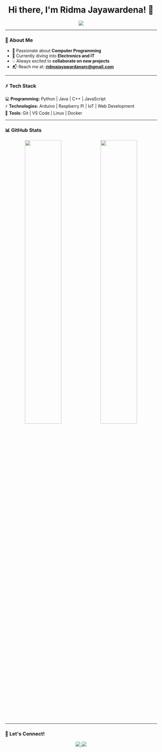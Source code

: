 <h1 align="center">Hi there, I'm Ridma Jayawardena! 👋</h1>

<p align="center">
  <a href="https://github.com/Ridma2000">
    <img src="https://readme-typing-svg.herokuapp.com?font=Fira+Code&weight=500&size=22&pause=1000&color=1F75FE&center=true&vCenter=true&multiline=true&width=435&lines=Welcome+to+my+GitHub!;Exploring+the+world+of+code!">
  </a>
</p>

---

### 🚀 About Me

- 👀 Passionate about **Computer Programming**
- 🌱 Currently diving into **Electronics and IT**
- 💡 Always excited to **collaborate on new projects**
- 📬 Reach me at: **[ridmajayawardanarc@gmail.com](mailto:ridmajayawardanarc@gmail.com)**

---

### ⚡ Tech Stack
💻 **Programming:** Python | Java | C++ | JavaScript  
⚡ **Technologies:** Arduino | Raspberry Pi | IoT | Web Development  
🔧 **Tools:** Git | VS Code | Linux | Docker  

---

### 📊 GitHub Stats

<p align="center">
  <img width="49%" src="https://github-readme-stats.vercel.app/api?username=Ridma2000&show_icons=true&theme=tokyonight" />
  <img width="49%" src="https://github-readme-streak-stats.herokuapp.com/?user=Ridma2000&theme=tokyonight" />
</p>

---

### 📌 Let's Connect!
<p align="center">
  <a href="mailto:ridmajayawardanarc@gmail.com">
    <img src="https://img.shields.io/badge/Email-D14836?style=for-the-badge&logo=gmail&logoColor=white">
  </a>
  <a href="https://github.com/Ridma2000">
    <img src="https://img.shields.io/badge/GitHub-181717?style=for-the-badge&logo=github&logoColor=white">
  </a>
</p>
